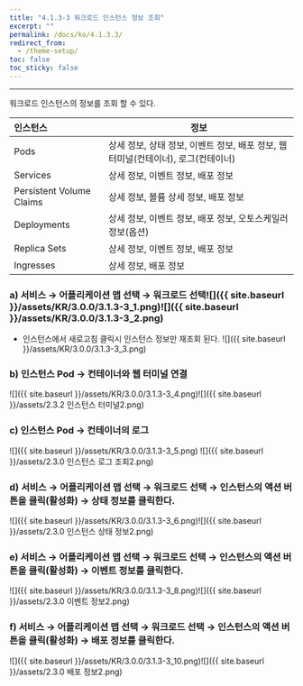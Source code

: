 ```yaml
---
title: "4.1.3-3 워크로드 인스턴스 정보 조회"
excerpt: ""
permalink: /docs/ko/4.1.3.3/
redirect_from:
  - /theme-setup/
toc: false
toc_sticky: false
---
```


---
워크로드 인스턴스의 정보를 조회 할 수 있다.

| **인스턴스** | **정보** |
| :--- | --- |
| Pods | 상세 정보, 상태 정보, 이벤트 정보, 배포 정보, 웹터미널\(컨테이너\), 로그\(컨테이너\) |
| Services | 상세 정보, 이벤트 정보, 배포 정보 |
| Persistent Volume Claims | 상세 정보, 볼륨 상세 정보, 배포 정보 |
| Deployments | 상세 정보, 이벤트 정보, 배포 정보, 오토스케일러 정보\(옵션\) |
| Replica Sets | 상세 정보, 이벤트 정보, 배포 정보 |
| Ingresses | 상세 정보, 배포 정보 |

### a\) 서비스 → 어플리케이션 맵 선택 → 워크로드 선택![]({{ site.baseurl }}/assets/KR/3.0.0/3.1.3-3_1.png)![]({{ site.baseurl }}/assets/KR/3.0.0/3.1.3-3_2.png)
* 인스턴스에서 새로고침 클릭시 인스턴스 정보만 재조회 된다.
![]({{ site.baseurl }}/assets/KR/3.0.0/3.1.3-3_3.png)


### b\) 인스턴스 Pod → 컨테이너와 웹 터미널 연결
![]({{ site.baseurl }}/assets/KR/3.0.0/3.1.3-3_4.png)![]({{ site.baseurl }}/assets/2.3.2 인스턴스 터미널2.png)

### c\) 인스턴스 Pod → 컨테이너의 로그
![]({{ site.baseurl }}/assets/KR/3.0.0/3.1.3-3_5.png) ![]({{ site.baseurl }}/assets/2.3.0 인스턴스 로그 조회2.png)

### d\) 서비스 → 어플리케이션 맵 선택 → 워크로드 선택 → 인스턴스의 액션 버튼을 클릭\(활성화\) → 상태 정보를 클릭한다.
![]({{ site.baseurl }}/assets/KR/3.0.0/3.1.3-3_6.png)![]({{ site.baseurl }}/assets/2.3.0 인스턴스 상태 정보2.png)

### e\) 서비스 → 어플리케이션 맵 선택 → 워크로드 선택 → 인스턴스의 액션 버튼을 클릭\(활성화\) → 이벤트 정보를 클릭한다.
![]({{ site.baseurl }}/assets/KR/3.0.0/3.1.3-3_8.png)![]({{ site.baseurl }}/assets/2.3.0 이벤트 정보2.png)

### f\) 서비스 → 어플리케이션 맵 선택 → 워크로드 선택 → 인스턴스의 액션 버튼을 클릭\(활성화\) → 배포 정보를 클릭한다.
![]({{ site.baseurl }}/assets/KR/3.0.0/3.1.3-3_10.png)![]({{ site.baseurl }}/assets/2.3.0 배포 정보2.png)
